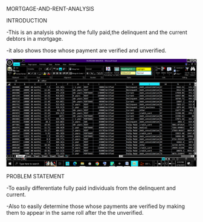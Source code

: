 MORTGAGE-AND-RENT-ANALYSIS

INTRODUCTION

-This is an analysis showing  the fully paid,the delinquent and the current debtors in a mortgage.

-it also shows those whose payment are verified and unverified.


![](mortgage&rent.png)

PROBLEM STATEMENT

-To easily differentiate fully paid individuals from the delinquent and current.

-Also to easily determine those whose payments are verified by making them to appear in the same roll after the the unverified.
